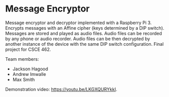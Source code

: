 # Message Encryptor

Message encryptor and decryptor implemented with a Raspberry Pi 3. Encrypts messages with an Affine cipher (keys determined by a DIP switch). Messages are stored and played as audio files. Audio files can be recorded by any phone or audio recorder. Audio files can be then decrypted by another instance of the device with the same DIP switch configuration. Final project for CSCE 462.

Team members:
- Jackson Hagood
- Andrew Imwalle
- Max Smith

Demonstration video: https://youtu.be/LKGXQURYkkI.
